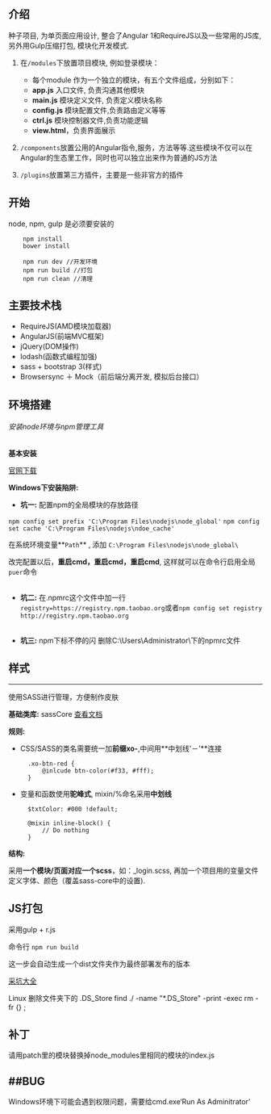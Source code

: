 ## 介绍

种子项目, 为单页面应用设计, 整合了Angular 1和RequireJS以及一些常用的JS库, 另外用Gulp压缩打包, 模块化开发模式.


1. 在`/modules`下放置项目模块, 例如登录模块：
	
	- 每个module 作为一个独立的模块，有五个文件组成，分别如下：
	+ **app.js** 入口文件, 负责沟通其他模块
	+ **main.js** 模块定义文件, 负责定义模块名称
	+ **config.js** 模块配置文件,负责路由定义等等
	+ **ctrl.js** 模块控制器文件,负责功能逻辑
	+ **view.html**，负责界面展示
	
	
2. `/components`放置公用的Angular指令,服务，方法等等.这些模块不仅可以在Angular的生态里工作，同时也可以独立出来作为普通的JS方法

3. `/plugins`放置第三方插件，主要是一些非官方的插件


## 开始

node, npm, gulp 是必须要安装的

		npm install
		bower install
		
		npm run dev //开发环境
		npm run build //打包
		npm run clean //清理
		
## 主要技术栈

- RequireJS(AMD模块加载器)
- AngularJS(前端MVC框架)
- jQuery(DOM操作)
- lodash(函数式编程加强)
- sass + bootstrap 3(样式)
- Browsersync ＋ Mock（前后端分离开发, 模拟后台接口）


## 环境搭建


###### 安装node环境与npm管理工具

**基本安装**

[官网下载](https://nodejs.org/en/download/)

**Windows下安装陷阱:**  

+ **坑一:** 配置npm的全局模块的存放路径

`npm config set prefix 'C:\Program Files\nodejs\node_global'`
`npm config set cache 'C:\Program Files\nodejs\ndoe_cache'`

在系统环境变量**`Path`** , 添加 `C:\Program Files\nodejs\node_global\`

改完配置以后，**重启cmd，重启cmd，重启cmd**, 这样就可以在命令行启用全局`puer`命令<br><br>


+ **坑二:** 在.npmrc这个文件中加一行`registry=https://registry.npm.taobao.org`或者`npm config set registry http://registry.npm.taobao.org`<br><br>

+ **坑三:** npm下标不停的闪 删除C:\Users\Administrator\下的npmrc文件


## 样式
---

使用SASS进行管理，方便制作皮肤

**基础类库:** sassCore <a href="http://www.w3cplus.com/sasscore/index.html">查看文档</a>

**规则:** 

- CSS/SASS的类名需要统一加**前缀xo-**,中间用**中划线'－'**连接

		.xo-btn-red {
			@inlcude btn-color(#f33, #fff);
		}
- 变量和函数使用**驼峰式**, mixin/%命名采用**中划线**
		
		$txtColor: #000 !default;
		
		@mixin inline-block() {
			// Do nothing
		}
		

**结构:**

采用**一个模块/页面对应一个scss**，如：_login.scss, 再加一个项目用的变量文件定义字体、颜色（覆盖sass-core中的设置).

## JS打包

采用gulp + r.js

命令行 `npm run build`

这一步会自动生成一个dist文件夹作为最终部署发布的版本

[采坑大全](http://www.jb51.net/article/77771.htm)

Linux 删除文件夹下的 .DS_Store find ./ -name "*.DS_Store" -print -exec rm -fr {} \;

## 补丁


请用patch里的模块替换掉node_modules里相同的模块的index.js

##BUG
---

Windows环境下可能会遇到权限问题，需要给cmd.exe‘Run As Adminitrator’
